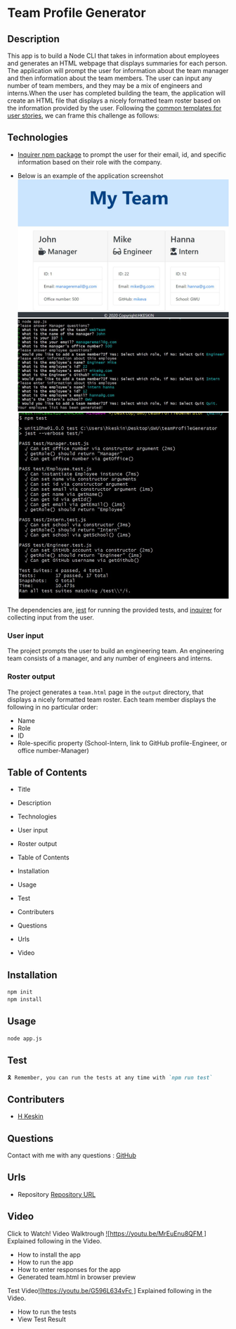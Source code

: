 # Team Profile Generator

## Description

This app is to build a Node CLI that takes in information about employees and generates an HTML webpage that displays summaries for each person. 
The application will prompt the user for information about the team manager and then information about the team members. The user can input any number of team members, and they may be a mix of engineers and interns.When the user has completed building the team, the application will create an HTML file that displays a nicely formatted team roster based on the information provided by the user. Following the [common templates for user stories](https://en.wikipedia.org/wiki/User_story#Common_templates), we can frame this challenge as follows:

## Technologies

* [Inquirer npm package](https://github.com/SBoudrias/Inquirer.js/) to prompt the user for their email, id, and specific information based on their role with the company.

* Below is an example of the application screenshot
![Team Engine - Employee Generator](./Assets/teamGeneratorScreenShot.JPG)
![Node CLI ](./Assets/app.JPG)
![Tests ](./Assets/tests.JPG)

The dependencies are, [jest](https://jestjs.io/) for running the provided tests, and [inquirer](https://www.npmjs.com/package/inquirer) for collecting input from the user.

### User input

The project prompts the user to build an engineering team. An engineering
team consists of a manager, and any number of engineers and interns.

### Roster output

The project  generates a `team.html` page in the `output` directory, that displays a nicely formatted team roster. Each team member displays the following in no particular order:

  * Name
  * Role
  * ID
  * Role-specific property (School-Intern, link to GitHub profile-Engineer, or office number-Manager)

## Table of Contents

* Title

* Description

* Technologies

* User input

* Roster output

* Table of Contents

* Installation

* Usage

* Test

* Contributers

* Questions

* Urls

* Video

## Installation

```md
npm init
npm install 
```

## Usage

```md
node app.js
```
## Test

```md
🎗 Remember, you can run the tests at any time with `npm run test`
```

## Contributers

*  [H Keskin](https://github.com/kinziva)

## Questions
Contact with me with any questions : [GitHub](https://github.com/kinziva)<br />

## Urls
* Repository [Repository URL ](https://github.com/kinziva/teamProfileGenerator)

## Video
 Click to Watch! Video Walktrough [![https://youtu.be/MrEuEnu8QFM ]](https://youtu.be/MrEuEnu8QFM "Team Engine - Employee Summary Generator usage definition!") Explained following in the Video.
* How to install the app
* How to run the app
* How to enter responses for the app 
* Generated team.html in browser preview

 Test Video[![https://youtu.be/G596L634vFc ]](https://youtu.be/G596L634vFc "Tests usage definition!") Explained following in the Video.

* How to run the tests
* View Test Result